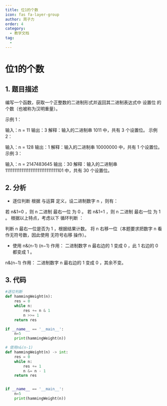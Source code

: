 ```yaml
---
title: 位1的个数
icon: fas fa-layer-group
author: 周子力
order: 4
category:
  - 教学文档
tag:
  - 
---
```


# 位1的个数
## 1. 题目描述
编写一个函数，获取一个正整数的二进制形式并返回其二进制表达式中 
设置位
 的个数（也被称为汉明重量）。

 

示例 1：

输入：n = 11
输出：3
解释：输入的二进制串 1011 中，共有 3 个设置位。
示例 2：

输入：n = 128
输出：1
解释：输入的二进制串 10000000 中，共有 1 个设置位。
示例 3：

输入：n = 2147483645
输出：30
解释：输入的二进制串 11111111111111111111111111111101 中，共有 30 个设置位。
 
## 2. 分析
* 逐位判断
根据 与运算 定义，设二进制数字 n ，则有：

若 n&1=0 ，则 n 二进制 最右一位 为 0 。
若 n&1=1 ，则 n 二进制 最右一位 为 1 。
根据以上特点，考虑以下 循环判断 ：

判断 n 最右一位是否为 1 ，根据结果计数。
将 n 右移一位（本题要求把数字 n 看作无符号数，因此使用 无符号右移 操作）。

* 使用 n&(n-1)
(n−1) 作用： 二进制数字 n 最右边的 1 变成 0 ，此 1 右边的 0 都变成 1 。

n&(n−1) 作用： 二进制数字 n 最右边的 1 变成 0 ，其余不变。

## 3. 代码
```python
#逐位判断
def hammingWeight(n):
    res = 0
    while n:
        res += n & 1
        n >>= 1
    return res

if __name__ == '__main__':
    n=5
    print(hammingWeight(n))
```

```python
# 使用n&(n-1)
def hammingWeight(n) -> int:
    res = 0
    while n:
        res += 1
        n &= n - 1
    return res


if __name__ == '__main__':
    n=5
    print(hammingWeight(n))
```

